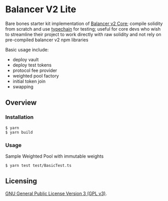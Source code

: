 # Balancer V2 Lite

Bare bones starter kit implementation of [Balancer v2 Core](https://github.com/balancer/balancer-v2-monorepo); compile solidity from scratch and use 
[typechain](https://www.npmjs.com/package/typechain) for testing; useful for core devs who wish to streamline their project to work directly with raw solidity and not 
rely on pre-compiled balancer v2 npm libraries

Basic usage include:
* deploy vault
* deploy test tokens
* protocol fee provider
* weighted pool factory
* initial token join
* swapping

## Overview

### Installation

```console
$ yarn
$ yarn build
```

### Usage

Sample Weighted Pool with immutable weights

```
$ yarn test test/BasicTest.ts
```

## Licensing

[GNU General Public License Version 3 (GPL v3)](../../LICENSE).
